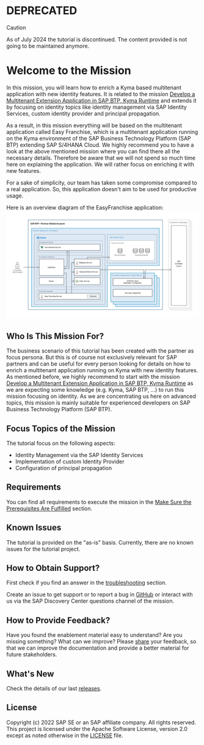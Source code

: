 # DEPRECATED

> [!CAUTION]  
> As of July 2024 the tutorial is discontinued. The content provided is not going to be maintained anymore. 

# Welcome to the Mission

In this mission, you will learn how to enrich a Kyma based multitenant application with new identity features. It is related to the mission [Develop a Multitenant Extension Application in SAP BTP, Kyma Runtime](https://discovery-center.cloud.sap/missiondetail/3683/3726/) and extends it by focusing on identity topics like identity management via SAP Identity Services, custom identity provider and principal propagation.

As a result, in this mission everything will be based on the multitenant application called Easy Franchise, which is a multitenant application running on the Kyma environment of the SAP Business Technology Platform (SAP BTP) extending SAP S/4HANA Cloud. We highly recommend you to have a look at the above mentioned mission where you can find there all the necessary details. Therefore be aware that we will not spend so much time here on explaining the application. We will rather focus on enriching it with new features.

For a sake of simplicity, our team has taken some compromise compared to a real application. So, this application doesn't aim to be used for productive usage.

Here is an overview diagram of the EasyFranchise application:
![](https://raw.githubusercontent.com/SAP-samples/btp-kyma-multitenant-extension/main/documentation/images/easyfranchise-diagrams/Slide4.jpeg)


## Who Is This Mission For?

The business scenario of this tutorial has been created with the partner as focus persona. But this is of course not exclusively relevant for SAP partners and can be useful for every person looking for details on how to enrich a multitenant application running on Kyma with new identity features. 
As mentioned before, we highly recommend to start with the mission [Develop a Multitenant Extension Application in SAP BTP, Kyma Runtime](https://discovery-center.cloud.sap/missiondetail/3683/3726/) as we are expecting some knowledge (e.g. Kyma, SAP BTP, ...) to run this mission focusing on identity. As we are concentrating us here on advanced topics, this mission is mainly suitable for experienced developers on SAP Business Technology Platform (SAP BTP). 

## Focus Topics of the Mission

The tutorial focus on the following aspects:
- Identity Management via the SAP Identity Services
- Implementation of custom Identity Provider
- Configuration of principal propagation

## Requirements

You can find all requirements to execute the mission in the [Make Sure the Prerequisites Are Fulfilled](./documentation/discover/prerequisites/README.md) section.

## Known Issues

The tutorial is provided on the "as-is" basis. Currently, there are no known issues for the tutorial project.

## How to Obtain Support?

First check if you find an answer in the [troubleshooting](./documentation/troubleshooting/README.md) section.

Create an issue to get support or to report a bug in [GitHub](https://github.com/SAP-samples/btp-kyma-multitenant-extension/issues/new/choose) or interact with us via the SAP Discovery Center questions channel of the mission.

## How to Provide Feedback?

Have you found the enablement material easy to understand? Are you missing something? What can we improve? Please [share](https://github.com/SAP-samples/btp-kyma-identity-management/issues/new/choose) your feedback, so that we can improve the documentation and provide a better material for future stakeholders.

## What's New

Check the details of our last [releases](./documentation/discover/whats-new/README.md).

## License

Copyright (c) 2022 SAP SE or an SAP affiliate company. All rights reserved. This project is licensed under the Apache Software License, version 2.0 except as noted otherwise in the [LICENSE](LICENSES/Apache-2.0.txt) file.
